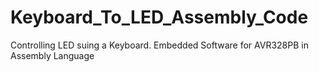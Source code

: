 # Keyboard_To_LED_Assembly_Code
Controlling LED suing a Keyboard. Embedded Software for AVR328PB in Assembly Language
